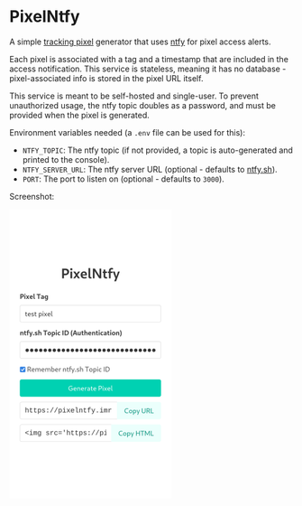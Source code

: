 # PixelNtfy

A simple [tracking pixel](https://en.wikipedia.org/wiki/Web_beacon) generator that uses [ntfy](https://ntfy.sh/) for pixel access alerts.

Each pixel is associated with a tag and a timestamp that are included in the access notification. This service is stateless, meaning it has no database - pixel-associated info is stored in the pixel URL itself.

This service is meant to be self-hosted and single-user. To prevent unauthorized usage, the ntfy topic doubles as a password, and must be provided when the pixel is generated.

Environment variables needed (a `.env` file can be used for this):
- `NTFY_TOPIC`: The ntfy topic (if not provided, a topic is auto-generated and printed to the console).
- `NTFY_SERVER_URL`: The ntfy server URL (optional - defaults to [ntfy.sh](https://ntfy.sh)).
- `PORT`: The port to listen on (optional - defaults to `3000`).

Screenshot:

<img src="./screenshot.png" style="max-height: 512px">